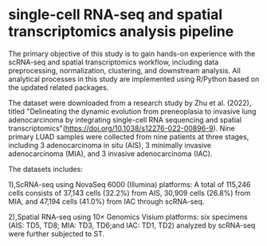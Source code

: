 # single-cell RNA-seq and spatial transcriptomics analysis pipeline

The primary objective of this study is to gain hands-on experience with the scRNA-seq and spatial transcriptomics workflow, including data preprocessing, normalization, clustering, and downstream analysis. All analytical processes in this study are implemented using R/Python based on the updated related packages.

The dataset were downloaded from a research study by Zhu et al. (2022), titled "Delineating the dynamic evolution from preneoplasia to invasive lung adenocarcinoma by integrating single-cell RNA sequencing and spatial transcriptomics"(https://doi.org/10.1038/s12276-022-00896-9). Nine primary LUAD samples were collected from nine patients at three stages, including 3 adenocarcinoma in situ (AIS), 3 minimally invasive adenocarcinoma (MIA), and 3 invasive adenocarcinoma (IAC). 

The datasets includes:

1),ScRNA-seq using NovaSeq 6000 (Illumina) platforms: A total of 115,246 cells consists of 37,143 cells (32.2%) from AIS, 30,909 cells (26.8%) from MIA, and 47,194 cells (41.0%) from IAC through scRNA-seq. 

2),Spatial RNA-seq using 10× Genomics Visium platforms: six specimens (AIS: TD5, TD8; MIA: TD3, TD6;and IAC: TD1, TD2) analyzed by scRNA-seq were further subjected to ST.

